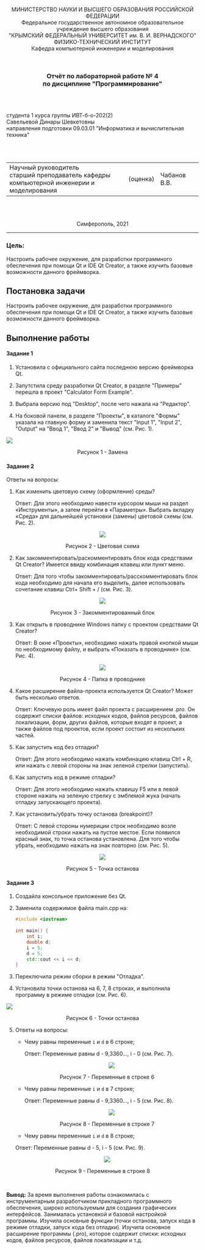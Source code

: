 <p align="center">МИНИСТЕРСТВО НАУКИ  И ВЫСШЕГО ОБРАЗОВАНИЯ РОССИЙСКОЙ ФЕДЕРАЦИИ<br>
Федеральное государственное автономное образовательное учреждение высшего образования<br>
"КРЫМСКИЙ ФЕДЕРАЛЬНЫЙ УНИВЕРСИТЕТ им. В. И. ВЕРНАДСКОГО"<br>
ФИЗИКО-ТЕХНИЧЕСКИЙ ИНСТИТУТ<br>
Кафедра компьютерной инженерии и моделирования</p>
<br>
<h3 align="center">Отчёт по лабораторной работе № 4<br> по дисциплине "Программирование"</h3>

<br><br>

<p>студента 1 курса группы ИВТ-б-о-202(2)<br>
Савельевой Динары Шевкетовны<br>
направления подготовки 09.03.01 "Информатика и вычислительная техника"</p>

<br><br>

<table>
<tr><td>Научный руководитель<br> старший преподаватель кафедры<br> компьютерной инженерии и моделирования</td>
<td>(оценка)</td>
<td>Чабанов В.В.</td>
</tr>
</table>
<br><br>

<p align="center">Симферополь, 2021</p>
<hr>

### Цель:

Настроить рабочее окружение, для разработки программного обеспечения при помощи Qt и IDE Qt Creator, а также изучить базовые возможности данного фреймворка.

## Постановка задачи

Настроить рабочее окружение, для разработки программного обеспечения при помощи Qt и IDE Qt Creator, а также изучить базовые возможности данного фреймворка.

## Выполнение работы

#### **Задание 1**

1. Установила с официального сайта последнюю версию фреймворка Qt.

2. Запутстила среду разработки Qt Creator, в разделе "Примеры" перешла в проект "Calculator Form Example".

3. Выбрала версию под "Desktop", после чего нажала на "Редактор".

4. На боковой панели, в разделе "Проекты", в каталоге "Формы" указала на главную форму и заменила текст "Input 1", "Input 2", "Output" на "Ввод 1", "Ввод 2" и "Вывод" (см. Рис. 1).

   <p align="center">
<img src="./image/Screenshot_5.png">
</p>
<p align="center"> Рисунок 1 - Замена </p>

#### **Задание 2**

Ответы на вопросы: 

1. Как изменить цветовую схему (оформление) среды? 

   Ответ: Для этого необходимо навести курсором мыши на раздел «Инструменты», а затем перейти в «Параметры». Выбрать вкладку «Среда» для дальнейшей установки (замены) цветовой схемы (см. Рис. 2).

<p align="center">
<img src="./image/r1.png">
</p>
<p align="center"> Рисунок 2 - Цветовая схема </p>

2. Как закомментировать/раскомментировать блок кода средствами Qt Creator? Имеется ввиду комбинация клавиш или пункт меню.

   Ответ: Для того чтобы закомментировать/расскомментировать блок кода необходимо для начала его выделить, далее использовать сочетание клавиш Ctrl+ Shift + / (см. Рис. 3).

<p align="center"><img src="./image/r2.png"></p>
<p align="center"> Рисунок 3 - Закомментированный блок </p>

3. Как открыть в проводнике Windows папку с проектом средствами Qt Creator?

   Ответ: В окне «Проекты», необходимо нажать правой кнопкой мыши по необходимому файлу, и выбрать «Показать в проводнике» (см. Рис. 4).

<p align="center">
<img src="./image/r3.png">
</p>
<p align="center"> Рисунок 4 - Папка в проводнике </p>   

4. Какое расширение файла-проекта используется Qt Creator? Может быть несколько ответов.

   Ответ: Ключевую роль имеет файл проекта с расширением .pro. Он содержит списки файлов: исходных кодов, файлов ресурсов, файлов локализации, форм, других файлов, которые входят в проект, а также файлов под проектов, если проект состоит из нескольких частей.

5. Как запустить код без отладки?

   Ответ: Для этого необходимо нажать комбинацию клавиш Ctrl + R, или нажать с левой стороны на знак зеленой стрелки (запустить). 

6. Как запустить код в режиме отладки?

   Ответ: Для этого необходимо нажать клавишу F5 или в левой стороне нажать на зеленую стрелку с эмблемой жука (начать отладку запускающего проекта). 

7. Как установить/убрать точку останова (breakpoint)?

   Ответ: С левой стороны нумериции строк необходимо возле необходимой строки нажать на пустое местое. Если появился красный знак, то точка останова установлена. Для того чтобы убрать, необходимо нажать на знак повторно (см. Рис. 5).

<p align="center">
<img src="./image/r4.png">
</p>
<p align="center"> Рисунок 5 - Точка останова </p>

#### Задание 3

1. Создайла консольное приложение без Qt.

2. Заменила содержимое файла main.cpp на:

   ```c++
   #include <iostream>
    
   int main() {
       int i;
       double d;
       i = 5;
       d = 5;
       std::cout << i << d;
   }
   ```

3. Переключила режим сборки в режим "Отладка".

4. Установила точки останова на 6, 7, 8 строках, и выполнила программу в режиме отладки (см. Рис. 6).

   <p align="center">
<img src="./image/r6.png">
</p>
<p align="center"> Рисунок 6 - Точки останова </p>

5. Ответы на вопросы:

   - Чему равны переменные `i` и `d` в 6 строке;

     Ответ: Переменные равны d - 9,3360..., i - 0 (см. Рис. 7).

     <p align="center">
     <img src="./image/6s.png">
     </p>

   <p align="center"> Рисунок 7 - Переменные в строке 6 </p>

   - Чему равны переменные `i` и `d` в 7 строке;

     Ответ: Переменные равны d - 9,3360..., i - 5 (см. Рис. 8).

     <p align="center">
     <img src="./image/7s.png">
     </p>

   <p align="center"> Рисунок 8 - Переменные в строке 7 </p>

   - Чему равны переменные `i` и `d` в 8 строке;

   Ответ: Переменные равны d - 5, i - 5 (см. Рис. 9).

   <p align="center">
   <img src="./image/8s.png">
   </p>
<p align="center"> Рисунок 9 - Переменные в строке 8 </p>

​	

**Вывод:** За время выполнения работы ознакомилась с инструментарным разработчиком прикладного программного обеспечения, широко используемым для создания графических интерфейсов. Занималась установкой и базовой настройкой программы. Изучила основные функции (точки останова, запуск кода в режиме отладки, запуск кода без отладки). Изучила основное расширение программы (.pro), которое содержит списки: исходных кодов, файлов ресурсов, файлов локализации и т.д.